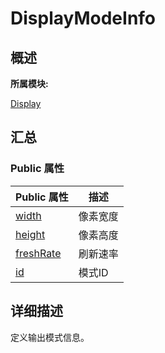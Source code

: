 # DisplayModeInfo


## **概述**

**所属模块:**

[Display](_display.md)


## **汇总**


### Public 属性

  | Public&nbsp;属性 | 描述 | 
| -------- | -------- |
| [width](_display.md#width-57) | 像素宽度 | 
| [height](_display.md#height-57) | 像素高度 | 
| [freshRate](_display.md#freshrate) | 刷新速率 | 
| [id](_display.md#id) | 模式ID | 


## **详细描述**

定义输出模式信息。
